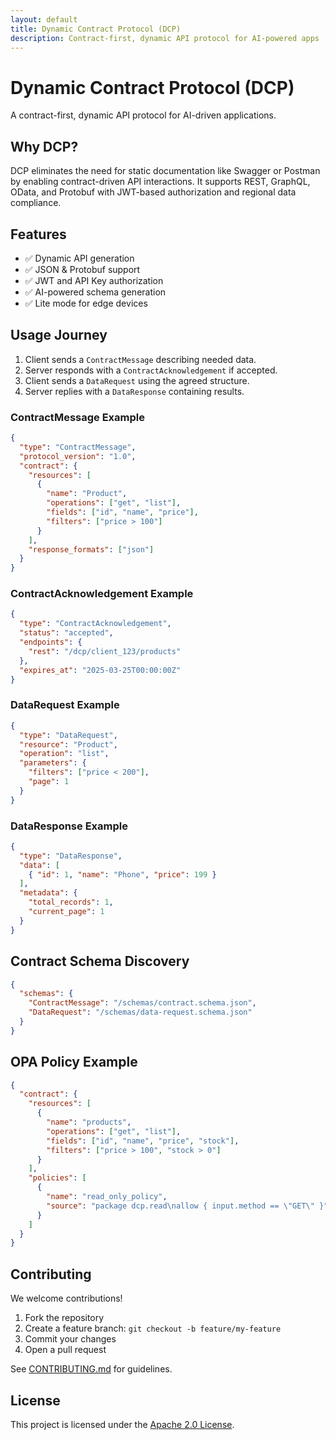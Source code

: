 ```yaml
---
layout: default
title: Dynamic Contract Protocol (DCP)
description: Contract-first, dynamic API protocol for AI-powered apps
---
```


# Dynamic Contract Protocol (DCP)

A contract-first, dynamic API protocol for AI-driven applications.

## Why DCP?

DCP eliminates the need for static documentation like Swagger or Postman by enabling contract-driven API interactions. It supports REST, GraphQL, OData, and Protobuf with JWT-based authorization and regional data compliance.

## Features

- ✅ Dynamic API generation
- ✅ JSON & Protobuf support
- ✅ JWT and API Key authorization
- ✅ AI-powered schema generation
- ✅ Lite mode for edge devices

## Usage Journey

1. Client sends a `ContractMessage` describing needed data.
2. Server responds with a `ContractAcknowledgement` if accepted.
3. Client sends a `DataRequest` using the agreed structure.
4. Server replies with a `DataResponse` containing results.

### ContractMessage Example

```json
{
  "type": "ContractMessage",
  "protocol_version": "1.0",
  "contract": {
    "resources": [
      {
        "name": "Product",
        "operations": ["get", "list"],
        "fields": ["id", "name", "price"],
        "filters": ["price > 100"]
      }
    ],
    "response_formats": ["json"]
  }
}
```

### ContractAcknowledgement Example

```json
{
  "type": "ContractAcknowledgement",
  "status": "accepted",
  "endpoints": {
    "rest": "/dcp/client_123/products"
  },
  "expires_at": "2025-03-25T00:00:00Z"
}
```

### DataRequest Example

```json
{
  "type": "DataRequest",
  "resource": "Product",
  "operation": "list",
  "parameters": {
    "filters": ["price < 200"],
    "page": 1
  }
}
```

### DataResponse Example

```json
{
  "type": "DataResponse",
  "data": [
    { "id": 1, "name": "Phone", "price": 199 }
  ],
  "metadata": {
    "total_records": 1,
    "current_page": 1
  }
}
```

## Contract Schema Discovery

```json
{
  "schemas": {
    "ContractMessage": "/schemas/contract.schema.json",
    "DataRequest": "/schemas/data-request.schema.json"
  }
}
```

## OPA Policy Example

```json
{
  "contract": {
    "resources": [
      {
        "name": "products",
        "operations": ["get", "list"],
        "fields": ["id", "name", "price", "stock"],
        "filters": ["price > 100", "stock > 0"]
      }
    ],
    "policies": [
      {
        "name": "read_only_policy",
        "source": "package dcp.read\nallow { input.method == \"GET\" }"
      }
    ]
  }
}
```

## Contributing

We welcome contributions!

1. Fork the repository
2. Create a feature branch: `git checkout -b feature/my-feature`
3. Commit your changes
4. Open a pull request

See [CONTRIBUTING.md](https://github.com/gokayokutucu/dcp-spec/blob/main/CONTRIBUTING.md) for guidelines.

## License

This project is licensed under the [Apache 2.0 License](https://github.com/gokayokutucu/dcp-spec/blob/main/LICENSE).